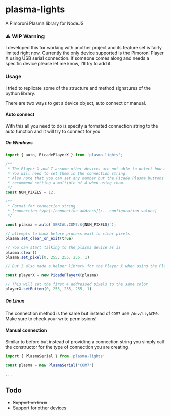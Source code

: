 # plasma-lights
A Pimoroni Plasma library for NodeJS

### ⚠️ WIP Warning
I developed this for working with another project and its feature set is fairly limited right now.
Currently the only device supported is the Pimoroni Player X using USB serial connection. If someone comes along and needs a specific device please let me know, I'll try to add it.

### Usage
I tried to replicate some of the structure and method signatures of the python library.

There are two ways to get a device object, auto connect or manual.

#### Auto connect
With this all you need to do is specify a formated connection string to the auto function and it will try to connect for you.

##### On Windows
```js
import { auto, PicadePlayerX } from 'plasma-lights';

/**
 * The Player X and I assume other devices are not able to detect how many LEDs are connected.
 * You will need to set them in the connection string.
 * Also note that you can set any number but the Picade Plasma buttons have 4 LEDs per button and would
 * recommend setting a multiple of 4 when using them.
 */
const NUM_PIXELS = 12;

/**
 * Format for connection string
 * [connection type]:[connection address][:...configuration values]
 */

const plasma = auto(`SERIAL:COM7:${NUM_PIXELS}`);

// attempts to hook before process exit to clear pixels
plasma.set_clear_on_exit(true)

// You can start talking to the plasma device as is
plasma.clear()
plasma.set_pixel(0, 255, 255, 255, 1)

// But I also made a helper library for the Player X when using the Plasma buttons

const playerX = new PicadePlayerX(plasma)

// This will set the first 4 addressed pixels to the same color
playerX.setButton(0, 255, 255, 255, 1)
```

##### On Linux
The connection method is the same but instead of `COM7` use `/dev/ttyACM0`. Make sure to check your write permissions!

#### Manual connection
Similar to before but instead of providing a connection string you simply call the constructor for the type of connection you are creating.

```js
import { PlasmaSerial } from 'plasma-lights'

const plasma = new PlasmaSerial("COM7")

...
```

## Todo
- ~~Support on linux~~
- Support for other devices